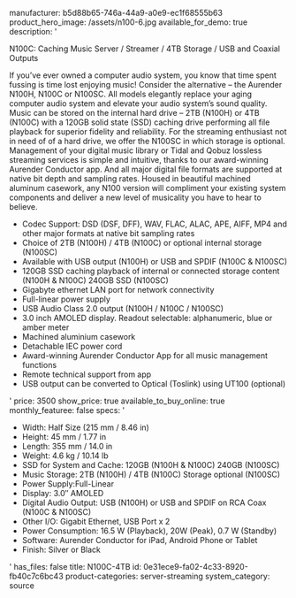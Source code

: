 manufacturer: b5d88b65-746a-44a9-a0e9-ec1f68555b63
product_hero_image: /assets/n100-6.jpg
available_for_demo: true
description: '<p>N100C:&nbsp;Caching Music Server / Streamer / 4TB Storage / USB and Coaxial Outputs&nbsp;&nbsp;</p><p>If you’ve ever owned a computer audio system, you know that time spent fussing is time lost enjoying music! Consider the alternative – the Aurender N100H, N100C or N100SC. All models elegantly replace your aging computer audio system and elevate your audio system’s sound quality. Music can be stored on the internal hard drive – 2TB (N100H) or 4TB (N100C) with a 120GB solid state (SSD) caching drive performing all file playback for superior fidelity and reliability. For the streaming enthusiast not in need of of a hard drive, we offer the N100SC in which storage is optional. Management of your digital music library or Tidal and Qobuz lossless streaming services is simple and intuitive, thanks to our award-winning Aurender Conductor app. And all major digital file formats are supported at native bit depth and sampling rates. Housed in beautiful machined aluminum casework, any N100 version will compliment your existing system components and deliver a new level of musicality you have to hear to believe.</p><ul><li>Codec Support: DSD (DSF, DFF), WAV, FLAC, ALAC, APE, AIFF, MP4 and other major formats at native bit sampling rates</li><li>Choice of 2TB (N100H) / 4TB (N100C) or optional internal storage (N100SC)</li><li>Available with USB output (N100H) or USB and SPDIF (N100C &amp; N100SC)</li><li>120GB SSD caching playback of internal or connected storage content (N100H &amp; N100C) 240GB SSD (N100SC)</li><li>Gigabyte ethernet LAN port for network connectivity</li><li>Full-linear power supply</li><li>USB Audio Class 2.0 output (N100H / N100C / N100SC)</li><li>3.0 inch AMOLED display. Readout selectable: alphanumeric, blue or amber meter<br></li><li>Machined aluminium casework<br></li><li>Detachable IEC power cord<br></li><li>Award-winning Aurender Conductor App for all music management functions<br></li><li>Remote technical support from app<br></li><li>USB output can be converted to Optical (Toslink) using UT100 (optional)</li></ul>'
price: 3500
show_price: true
available_to_buy_online: true
monthly_featuree: false
specs: '<ul><li>Width​: Half Size (215 mm / 8.46 in)<br></li><li>Height: 45 mm / 1.77 in<br></li><li>Length​: 355 mm / 14.0 in<br></li><li>Weight​: 4.6 kg / 10.14 lb​<br></li><li>SSD for System and Cache: 120GB (N100H &amp; N100C) 240GB (N100SC)<br></li><li>Music Storage: 2TB (N100H) / 4TB (N100C) Storage optional (N100SC)<br></li><li>Power Supply: ​Full-Linear<br></li><li>Display​​: 3.0″ AMOLED<br></li><li>Digital Audio Output​: USB (N100H) or USB and SPDIF on RCA Coax (N100C &amp; N100SC)<br></li><li>Other I/O: Gigabit Ethernet, USB Port x 2​​<br></li><li>Power Consumption​: 16.5 W (Playback), 20W (Peak), 0.7 W (Standby)<br></li><li>Software: Aurender Conductor for iPad, Android Phone or Tablet<br></li><li>Finish: Silver or Black<br></li></ul>'
has_files: false
title: N100C-4TB
id: 0e31ece9-fa02-4c33-8920-fb40c7c6bc43
product-categories: server-streaming
system_category: source
